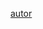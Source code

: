 [autor](https://www.tumblr.com/frurin/775135478880092160/monitoring-ichika-hoshino-layouts-i-loved?source=share)

